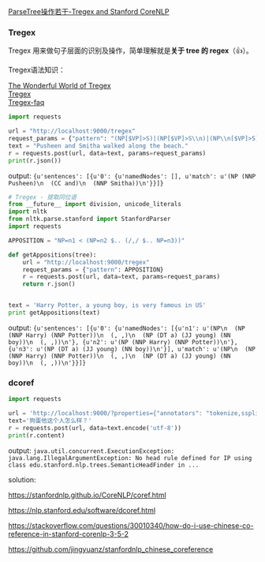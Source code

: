 [ParseTree操作若干-Tregex and Stanford CoreNLP](http://www.shuang0420.com/2017/03/24/ParseTree%E6%93%8D%E4%BD%9C%E8%8B%A5%E5%B9%B2-Tregex%20and%20Stanford%20CoreNLP/)



### Tregex

Tregex 用来做句子层面的识别及操作，简单理解就是**关于 tree 的 regex**（:thumbsup:）。

Tregex语法知识：

[The Wonderful World of Tregex](https://nlp.stanford.edu/software/tregex/The_Wonderful_World_of_Tregex.ppt/)<br>[Tregex](https://nlp.stanford.edu/software/tregex.shtml)<br>[Tregex-faq](https://nlp.stanford.edu/software/tregex-faq.html)



```python
import requests

url = "http://localhost:9000/tregex"
request_params = {"pattern": "(NP[$VP]>S)|(NP[$VP]>S\\n)|(NP\\n[$VP]>S)|(NP\\n[$VP]>S\\n)"}
text = "Pusheen and Smitha walked along the beach."
r = requests.post(url, data=text, params=request_params)
print(r.json())
```

output: `{u'sentences': [{u'0': {u'namedNodes': [], u'match': u'(NP (NNP Pusheen)\n  (CC and)\n  (NNP Smitha))\n'}}]}`



```python
# Tregex - 提取同位语
from __future__ import division, unicode_literals
import nltk
from nltk.parse.stanford import StanfordParser
import requests

APPOSITION = "NP=n1 < (NP=n2 $.. (/,/ $.. NP=n3))"

def getAppositions(tree):
    url = "http://localhost:9000/tregex"
    request_params = {"pattern": APPOSITION}
    r = requests.post(url, data=text, params=request_params)
    return r.json()


text = 'Harry Potter, a young boy, is very famous in US'
print getAppositions(text)
```

output: `{u'sentences': [{u'0': {u'namedNodes': [{u'n1': u'(NP\n  (NP (NNP Harry) (NNP Potter))\n  (, ,)\n  (NP (DT a) (JJ young) (NN boy))\n  (, ,))\n'}, {u'n2': u'(NP (NNP Harry) (NNP Potter))\n'}, {u'n3': u'(NP (DT a) (JJ young) (NN boy))\n'}], u'match': u'(NP\n  (NP (NNP Harry) (NNP Potter))\n  (, ,)\n  (NP (DT a) (JJ young) (NN boy))\n  (, ,))\n'}}]}`



### dcoref



```python
import requests

url = 'http://localhost:9000/?properties={"annotators": "tokenize,ssplit,pos,lemma,ner,depparse,dcoref", "outputFormat": "text"}'
text='狗蛋他这个人怎么样？'
r = requests.post(url, data=text.encode('utf-8'))
print(r.content)
```

output: `java.util.concurrent.ExecutionException: java.lang.IllegalArgumentException: No head rule defined for IP using class edu.stanford.nlp.trees.SemanticHeadFinder in ...` 

solution:

https://stanfordnlp.github.io/CoreNLP/coref.html

https://nlp.stanford.edu/software/dcoref.html

https://stackoverflow.com/questions/30010340/how-do-i-use-chinese-co-reference-in-stanford-corenlp-3-5-2

https://github.com/jingyuanz/stanfordnlp_chinese_coreference





